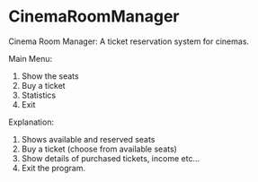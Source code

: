 # CinemaRoomManager

Cinema Room Manager: A ticket reservation system for cinemas.

Main Menu:

1. Show the seats
2. Buy a ticket
3. Statistics
0. Exit

Explanation:

1. Shows available and reserved seats
2. Buy a ticket (choose from available seats)
3. Show details of purchased tickets, income etc...
0. Exit the program.
